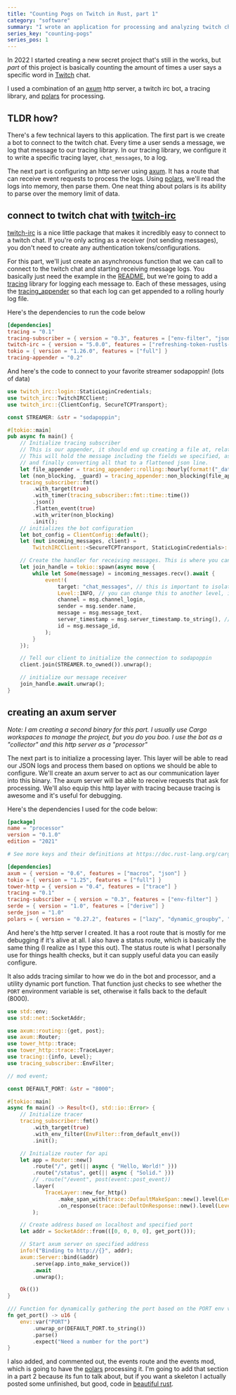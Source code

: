 ```yaml
---
title: "Counting Pogs on Twitch in Rust, part 1"
category: "software"
summary: "I wrote an application for processing and analyzing twitch chat to enable custom near real-time interactions"
series_key: "counting-pogs"
series_pos: 1
---
```


In 2022 I started creating a new secret project that's still in the works, but _part_ of this project is basically
counting the amount of times a user says a specific word in [Twitch][twitch] chat.

I used a combination of an [axum][axum] http server, a twitch irc bot, a tracing library, and [polars][polars] for
processing.

## TLDR how?

There's a few technical layers to this application. The first part is we create a bot to connect to the twitch chat.
Every time a user sends a message, we log that message to our tracing library. In our tracing library, we configure it
to write a specific tracing layer, `chat_messages`, to a log.

The next part is configuring an http server using [axum][axum]. It has a route that can receive event requests to process the
logs. Using [polars][polars], we'll read the logs into memory, then parse them. One neat thing about polars is its ability to 
parse over the memory limit of data.

## connect to twitch chat with [twitch-irc][twitch-irc]

[twitch-irc][twitch-irc] is a nice little package that makes it incredibly easy to connect to a twitch chat. If you're
only acting as a receiver (not sending messages), you don't need to create any authentication tokens/configurations.

For this part, we'll just create an asynchronous function that we can call to connect to the twitch chat and starting
receiving message logs. You basically just need the example in the [README][twitch-irc], but we're going to add
a [tracing][tracing] library for logging each message to. Each of these messages, using
the [tracing_appender][tracing_appender] so that each log can get appended to a rolling hourly log file.

Here's the dependencies to run the code below

```toml
[dependencies]
tracing = "0.1"
tracing-subscriber = { version = "0.3", features = ["env-filter", "json", "time"] }
twitch-irc = { version = "5.0.0", features = ["refreshing-token-rustls-native-roots"] }
tokio = { version = "1.26.0", features = ["full"] }
tracing-appender = "0.2"
```

And here's the code to connect to your favorite streamer sodapoppin! (lots of data)

```rust
use twitch_irc::login::StaticLoginCredentials;
use twitch_irc::TwitchIRCClient;
use twitch_irc::{ClientConfig, SecureTCPTransport};

const STREAMER: &str = "sodapoppin";

#[tokio::main]
pub async fn main() {
    // Initialize tracing subscriber
    // This is our appender, it should end up creating a file at, relative to the cwd, `_data/messages/sodapoppin/chat_messages-{timestamp}`.
    // This will hold the message including the fields we specified, as well as a timer to check performance, a target to validate tracing channel,
    // and finally converting all that to a flattened json line.
    let file_appender = tracing_appender::rolling::hourly(format!("_data/messages/{}", STREAMER), "chat_messages");
    let (non_blocking, _guard) = tracing_appender::non_blocking(file_appender);
    tracing_subscriber::fmt()
        .with_target(true)
        .with_timer(tracing_subscriber::fmt::time::time())
        .json()
        .flatten_event(true)
        .with_writer(non_blocking)
        .init();
    // initializes the bot configuration
    let bot_config = ClientConfig::default();
    let (mut incoming_messages, client) =
        TwitchIRCClient::<SecureTCPTransport, StaticLoginCredentials>::new(bot_config);

    // Create the handler for receiving messages. This is where you can configure what to do with a message
    let join_handle = tokio::spawn(async move {
        while let Some(message) = incoming_messages.recv().await {
            event!(
                target: "chat_messages", // this is important to isolate messages in our log
                Level::INFO, // you can change this to another level, its fairly arbitrary for this use case
                channel = msg.channel_login,
                sender = msg.sender.name,
                message = msg.message_text,
                server_timestamp = msg.server_timestamp.to_string(), // It's useful to track this to track time between message posting and processing
                id = msg.message_id,
            );
        }
    });

    // Tell our client to initialize the connection to sodapoppin
    client.join(STREAMER.to_owned()).unwrap();

    // initialize our message receiver
    join_handle.await.unwrap();
}
```

## creating an axum server

_Note: I am creating a second binary for this part. I usually use Cargo workspaces to manage the project, but you do you
boo. I use the bot as a "collector" and this http server as a "processor"_

The next part is to initialize a processing layer. This layer will be able to read our JSON logs and process them based
on options we should be able to configure.
We'll create an axum server to act as our communication layer into this binary. The axum server will be able to receive
requests that ask for processing. We'll also equip this http layer with tracing because tracing is awesome and it's
useful for debugging.

Here's the dependencies I used for the code below:

```toml
[package]
name = "processor"
version = "0.1.0"
edition = "2021"

# See more keys and their definitions at https://doc.rust-lang.org/cargo/reference/manifest.html

[dependencies]
axum = { version = "0.6", features = ["macros", "json"] }
tokio = { version = "1.25", features = ["full"] }
tower-http = { version = "0.4", features = ["trace"] }
tracing = "0.1"
tracing-subscriber = { version = "0.3", features = ["env-filter"] }
serde = { version = "1.0", features = ["derive"] }
serde_json = "1.0"
polars = { version = "0.27.2", features = ["lazy", "dynamic_groupby", "json", "strings", "dtype-date"] }
```

And here's the http server I created. It has a root route that is mostly for me debugging if it's alive at all. I also have
a status route, which is basically the same thing (I realize as I type this out). The status route is what I personally
use for things health checks, but it can supply useful data you can easily configure. 

It also adds tracing similar to how we do in the bot and processor, and a utility dynamic port function. That function just
checks to see whether the `PORT` environment variable is set, otherwise it falls back to the default (8000).

```rust
use std::env;
use std::net::SocketAddr;

use axum::routing::{get, post};
use axum::Router;
use tower_http::trace;
use tower_http::trace::TraceLayer;
use tracing::{info, Level};
use tracing_subscriber::EnvFilter;

// mod event;

const DEFAULT_PORT: &str = "8000";

#[tokio::main]
async fn main() -> Result<(), std::io::Error> {
    // Initialize tracer
    tracing_subscriber::fmt()
        .with_target(true)
        .with_env_filter(EnvFilter::from_default_env())
        .init();

    // Initialize router for api
    let app = Router::new()
        .route("/", get(|| async { "Hello, World!" }))
        .route("/status", get(|| async { "Solid." }))
        // .route("/event", post(event::post_event))
        .layer(
            TraceLayer::new_for_http()
                .make_span_with(trace::DefaultMakeSpan::new().level(Level::INFO))
                .on_response(trace::DefaultOnResponse::new().level(Level::INFO)),
        );

    // Create address based on localhost and specified port
    let addr = SocketAddr::from(([0, 0, 0, 0], get_port()));

    // Start axum server on specified address
    info!("Binding to http://{}", addr);
    axum::Server::bind(&addr)
        .serve(app.into_make_service())
        .await
        .unwrap();

    Ok(())
}

/// Function for dynamically gathering the port based on the PORT env variable or falling back to the DEFAULT_PORT
fn get_port() -> u16 {
    env::var("PORT")
        .unwrap_or(DEFAULT_PORT.to_string())
        .parse()
        .expect("Need a number for the port")
}
```

I also added, and commented out, the events route and the events mod, which is going to have the [polars][polars]
processing it. I'm going to add that section in a part 2 because its fun to talk about, but if you want a skeleton I
actually posted some unfinished, but good, code in [beautiful rust][beautiful rust].

[axum]:https://github.com/tokio-rs/axum

[polars]:https://pola.rs

[twitch]:https://twitch.rs

[twitch-irc]:https://crates.io/

[join-all-docs]:https://docs.rs/futures/latest/futures/future/fn.join_all.html

[tracing]:https://docs.rs/tracing/latest/tracing

[tracing_appender]:https://docs.rs/tracing-appender/latest/tracing_appender/index.html

[beautiful rust]:https://sneakycrow.dev/blog/2023-03-16-beautiful-rust
